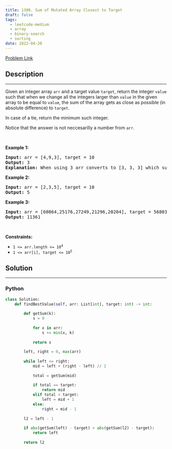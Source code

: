 ```yaml
---
title: 1300. Sum of Mutated Array Closest to Target
draft: false
tags: 
  - leetcode-medium
  - array
  - binary-search
  - sorting
date: 2022-04-20
---
```


[Problem Link](https://leetcode.com/problems/sum-of-mutated-array-closest-to-target/)

## Description

---
<p>Given an integer array <code>arr</code> and a target value <code>target</code>, return the integer <code>value</code> such that when we change all the integers larger than <code>value</code> in the given array to be equal to <code>value</code>, the sum of the array gets as close as possible (in absolute difference) to <code>target</code>.</p>

<p>In case of a tie, return the minimum such integer.</p>

<p>Notice that the answer is not neccesarilly a number from <code>arr</code>.</p>

<p>&nbsp;</p>
<p><strong class="example">Example 1:</strong></p>

<pre>
<strong>Input:</strong> arr = [4,9,3], target = 10
<strong>Output:</strong> 3
<strong>Explanation:</strong> When using 3 arr converts to [3, 3, 3] which sums 9 and that&#39;s the optimal answer.
</pre>

<p><strong class="example">Example 2:</strong></p>

<pre>
<strong>Input:</strong> arr = [2,3,5], target = 10
<strong>Output:</strong> 5
</pre>

<p><strong class="example">Example 3:</strong></p>

<pre>
<strong>Input:</strong> arr = [60864,25176,27249,21296,20204], target = 56803
<strong>Output:</strong> 11361
</pre>

<p>&nbsp;</p>
<p><strong>Constraints:</strong></p>

<ul>
	<li><code>1 &lt;= arr.length &lt;= 10<sup>4</sup></code></li>
	<li><code>1 &lt;= arr[i], target &lt;= 10<sup>5</sup></code></li>
</ul>


## Solution

---
### Python
``` py title='sum-of-mutated-array-closest-to-target'
class Solution:
    def findBestValue(self, arr: List[int], target: int) -> int:
        
        def getSum(k):
            s = 0
            
            for x in arr:
                s += min(x, k)
            
            return s
        
        left, right = 0, max(arr)
        
        while left <= right:
            mid = left + (right - left) // 2
            
            total = getSum(mid)
            
            if total == target:
                return mid
            elif total < target:
                left = mid + 1
            else:
                right = mid - 1
        
        l2 = left - 1
        
        if abs(getSum(left) - target) < abs(getSum(l2) - target):
            return left
        
        return l2
        
```

